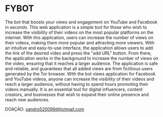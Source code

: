 # FYBOT
The bot that boosts your views and engagement on YouTube and Facebook in seconds.
This web application is a simple tool for those who wish to increase the visibility of their videos on the most popular platforms on the internet. With this application, users can increase the number of views on their videos, making them more popular and attracting more viewers.
With an intuitive and easy-to-use interface, the application allows users to add the link of the desired video and press the "add URL" button. From there, the application works in the background to increase the number of views on the video, ensuring that it reaches a larger audience.
The application is safe and reliable, and guarantees that all added views are from fictitious users generated by the Tor browser.
With the bot views application for Facebook and YouTube videos, anyone can increase the visibility of their videos and reach a larger audience, without having to spend hours promoting their videos manually. It is an essential tool for digital influencers, content creators, and businesses that wish to expand their online presence and reach new audiences.

DOAÇÃO: sandro520099@hotmail.com
